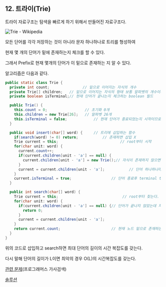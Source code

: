 ## 12. 트라이(Trie)

트라이 자료구조는 탐색을 빠르게 하기 위해서 만들어진 자료구조다. 

![Trie - Wikipedia](https://upload.wikimedia.org/wikipedia/commons/thumb/b/be/Trie_example.svg/1200px-Trie_example.svg.png)



모든 단어를 각각 저장하는 것이 아니라 문자 하나하나로 트리를 형성하여 

현재 몇 개의 단어가 밑에 존재하는지 체크를 할 수 있다. 

그래서 Prefix로 현재 몇개의 단어가 이 밑으로 존재하는 지 알 수 있다. 

알고리즘은 다음과 같다. 

```java
public static class Trie {
  private int count;			   // 밑으로 이어지는 자식의 개수 
  private Trie[] children;	 // 밑으로 이어지는 자식의 형태 보통 알파벳의 개수이다. 
  private boolean isTerminal;// 현재 단어가 끝나는지 체크하는 boolean 필드

  public Trie() {
    this.count = 0;					// 초기화 0개
    this.children = new Trie[26];	// 알파벳 26개
    this.isTerminal = false;			// 현재 단어가 종료되었는지 시작이므로 false다.
  }

  public void insert(char[] word) {		// 트리에 삽입하는 함수
    if(search(word) != 0) return;			// 존재하면 삽입 X
    Trie current = this;							// root부터 시작 
    for(char unit: word) {						
      current.count++;								 
      if(current.children[unit - 'a'] == null) {
        current.children[unit - 'a'] = new Trie();// 자식이 존재하지 않으면 초기화
      }
      current = current.children[unit - 'a'];			// 단어 하나하나마다 자식을 타고 내려감
    }
    current.isTerminal = true;					// 단어 종료후 terminal true
  }

  public int search(char[] word) {
    Trie current = this;							 // root부터 찾는다.
    for(char unit: word) {
      if(current.children[unit - 'a'] == null) {// 단어가 끝나지 않았는데 자식이 없으면 단어 존재 X 
        return 0;
      }
      current = current.children[unit - 'a'];
    }
    return current.count;						// 현재 노드 밑으로 존재하는 단어의 개수 리턴
  }
}
```

위의 코드로 삽입하고 search하면 최대 단어의 길이의 시간 복잡도를 갖는다. 

다시 말해 단어의 길이가 L이면 최악의 경우 O(L)의 시간복잡도를 갖는다.



[관련 문제](https://programmers.co.kr/learn/courses/30/lessons/60060)(프로그래머스 가사검색)

[솔루션](https://github.com/bosuksh/algo/blob/master/Trie/P_SearchLyrics.java)



